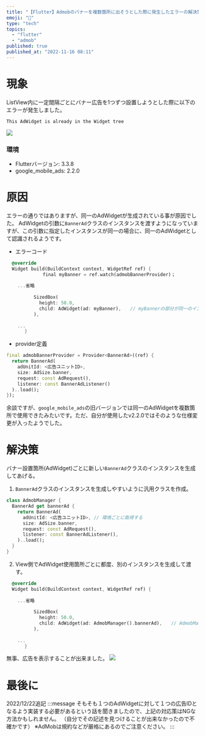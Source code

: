 ```yaml
---
title: "【Flutter】Admobのバナーを複数箇所に出そうとした際に発生したエラーの解決策"
emoji: "🚨"
type: "tech"
topics:
  - "flutter"
  - "admob"
published: true
published_at: "2022-11-16 08:11"
---
```


# 現象
ListView内に一定間隔ごとにバナー広告を1つずつ設置しようとした際に以下のエラーが発生しました。
```
This AdWidget is already in the Widget tree
```
![](https://storage.googleapis.com/zenn-user-upload/dc9cf2f35172-20221116.png)


### 環境
- Flutterバージョン: 3.3.8
- google_mobile_ads: 2.2.0

# 原因
エラーの通りではありますが、同一のAdWidgetが生成されている事が原因でした。
AdWidgetの引数に`BannerAd`クラスのインスタンスを渡すようになっていますが、この引数に指定したインスタンスが同一の場合に、同一のAdWidgetとして認識されるようです。

- エラーコード
```dart
  @override
  Widget build(BuildContext context, WidgetRef ref) {
　　　　　　　　final myBanner = ref.watch(admobBannerProvider)；
	
	...省略
	
          SizedBox(
            height: 50.0,
            child: AdWidget(ad: myBanner),　　// myBannerの部分が同一のインスタンスのためエラーになっていた
          ),
	
	...
　　　　}
```
- provider定義
```dart
final admobBannerProvider = Provider<BannerAd>((ref) {
  return BannerAd(
    adUnitId: <広告ユニットID>,
    size: AdSize.banner,
    request: const AdRequest(),
    listener: const BannerAdListener()
  )..load();
});
```

余談ですが、`google_mobile_ads`の旧バージョンでは同一のAdWidgetを複数箇所で使用できたみたいです。ただ、自分が使用したv2.2.0ではそのような仕様変更が入ったようでした。

# 解決策
バナー設置箇所(AdWidget)ごとに新しい`BannerAd`クラスのインスタンスを生成してあげる。

1. `BannerAd`クラスのインスタンスを生成しやすいように汎用クラスを作成。
```dart
class AdmobManager {
  BannerAd get bannerAd {
    return BannerAd(
      adUnitId: <広告ユニットID>, // 環境ごとに取得する
      size: AdSize.banner,
      request: const AdRequest(),
      listener: const BannerAdListener(),
    )..load();
  }
}
```

2. View側でAdWidget使用箇所ごとに都度、別のインスタンスを生成して渡す。
```dart
  @override
  Widget build(BuildContext context, WidgetRef ref) {
	
	...省略
	
          SizedBox(
            height: 50.0,
            child: AdWidget(ad: AdmobManager().bannerAd),　　// AdmobManager().bannerAd：新しいインスタンスを生成
          ),
	
	...
　　　　}
```

無事、広告を表示することが出来ました。
![](https://storage.googleapis.com/zenn-user-upload/60d509b6bb03-20221116.png)

# 最後に
2022/12/22追記
:::message
そもそも１つのAdWidgetに対して１つの広告IDとなるよう実装する必要があるという話を聞きましたので、上記の対応策はNGな方法かもしれません。
（自分でその記述を見つけることが出来なかったので不確かです）
※AdMobは規約などが厳格にあるのでご注意ください。
:::